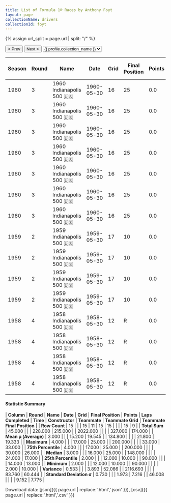 ```yaml
---
title: List of Formula 1® Races by Anthony Foyt
layout: page
collectionName: drivers
collectionId: foyt
---
```


{% assign url_split = page.url | split: "/" %}
<div id="collection-navigation">
<button onclick="selector.options[selector.selectedIndex-1].value && (window.location = selector.options[selector.selectedIndex-1].value);">&lt; Prev</button>
<button onclick="selector.options[selector.selectedIndex+1].value && (window.location = selector.options[selector.selectedIndex+1].value);">Next &gt;</button>
<select id="selector" onchange="this.options[this.selectedIndex].value && (window.location = this.options[this.selectedIndex].value);">
  {% for collectionId in site.data[page.collectionName].refs %}
    {% if collectionId == page.collectionId %}
      {% assign selected = "selected" %}
    {% else %}
      {% assign selected = "" %}
    {% endif %}
    {% assign profile = site.data[page.collectionName][collectionId].profile %}
    <option value="/f1/{{ page.collectionName }}/{{ collectionId }}/{{ url_split[4] }}" {{ selected }}>{{ profile.collection_name }}</option>
  {% endfor %}
</select>
</div>

| Season | Round | Name | Date | Grid | Final Position | Points | Laps Completed | Time | Constructor | Teammate | Teammate Grid | Teammate Final Position |
|--|--|--|--|--|--|--|--|--|--|--|--|--|
| 1960 | 3 | 1960 Indianapolis 500 🇺🇸 | 1960-05-30 | 16 | 25 | 0.0 | 90 |   | Kurtis Kraft 🇺🇸 | [Bob Christie 🇺🇸](/f1/drivers/christie) | 14 | 10 |
| 1960 | 3 | 1960 Indianapolis 500 🇺🇸 | 1960-05-30 | 16 | 25 | 0.0 | 90 |   | Kurtis Kraft 🇺🇸 | [Gene Hartley 🇺🇸](/f1/drivers/hartley) | 24 | 14 |
| 1960 | 3 | 1960 Indianapolis 500 🇺🇸 | 1960-05-30 | 16 | 25 | 0.0 | 90 |   | Kurtis Kraft 🇺🇸 | [Shorty Templeman 🇺🇸](/f1/drivers/templeman) | 19 | 17 |
| 1960 | 3 | 1960 Indianapolis 500 🇺🇸 | 1960-05-30 | 16 | 25 | 0.0 | 90 |   | Kurtis Kraft 🇺🇸 | [Don Freeland 🇺🇸](/f1/drivers/freeland) | 11 | 22 |
| 1960 | 3 | 1960 Indianapolis 500 🇺🇸 | 1960-05-30 | 16 | 25 | 0.0 | 90 |   | Kurtis Kraft 🇺🇸 | [Eddie Russo 🇺🇸](/f1/drivers/russo) | 29 | 26 |
| 1960 | 3 | 1960 Indianapolis 500 🇺🇸 | 1960-05-30 | 16 | 25 | 0.0 | 90 |   | Kurtis Kraft 🇺🇸 | [Gene Force 🇺🇸](/f1/drivers/force) | 20 | 28 |
| 1960 | 3 | 1960 Indianapolis 500 🇺🇸 | 1960-05-30 | 16 | 25 | 0.0 | 90 |   | Kurtis Kraft 🇺🇸 | [Dempsey Wilson 🇺🇸](/f1/drivers/dempsey_wilson) | 33 | 33 |
| 1959 | 2 | 1959 Indianapolis 500 🇺🇸 | 1959-05-30 | 17 | 10 | 0.0 | 200 | +4:14.48 | Kuzma 🇺🇸 | [Gene Hartley 🇺🇸](/f1/drivers/hartley) | 9 | 11 |
| 1959 | 2 | 1959 Indianapolis 500 🇺🇸 | 1959-05-30 | 17 | 10 | 0.0 | 200 | +4:14.48 | Kuzma 🇺🇸 | [Eddie Sachs 🇺🇸](/f1/drivers/sachs) | 2 | R |
| 1959 | 2 | 1959 Indianapolis 500 🇺🇸 | 1959-05-30 | 17 | 10 | 0.0 | 200 | +4:14.48 | Kuzma 🇺🇸 | [Al Keller 🇺🇸](/f1/drivers/keller) | 28 | R |
| 1959 | 2 | 1959 Indianapolis 500 🇺🇸 | 1959-05-30 | 17 | 10 | 0.0 | 200 | +4:14.48 | Kuzma 🇺🇸 | [Bill Cheesbourg 🇺🇸](/f1/drivers/cheesbourg) | 30 | R |
| 1958 | 4 | 1958 Indianapolis 500 🇺🇸 | 1958-05-30 | 12 | R | 0.0 | 148 |   | Kuzma 🇺🇸 | [Johnnie Tolan 🇺🇸](/f1/drivers/tolan) | 30 | 13 |
| 1958 | 4 | 1958 Indianapolis 500 🇺🇸 | 1958-05-30 | 12 | R | 0.0 | 148 |   | Kuzma 🇺🇸 | [Dempsey Wilson 🇺🇸](/f1/drivers/dempsey_wilson) | 32 | R |
| 1958 | 4 | 1958 Indianapolis 500 🇺🇸 | 1958-05-30 | 12 | R | 0.0 | 148 |   | Kuzma 🇺🇸 | [Eddie Sachs 🇺🇸](/f1/drivers/sachs) | 18 | R |
| 1958 | 4 | 1958 Indianapolis 500 🇺🇸 | 1958-05-30 | 12 | R | 0.0 | 148 |   | Kuzma 🇺🇸 | [Art Bisch 🇺🇸](/f1/drivers/bisch) | 28 | R |

#### Statistic Summary

| **Column** | **Round** | **Name** | **Date** | **Grid** | **Final Position** | **Points** | **Laps Completed** | **Time** | **Constructor** | **Teammate** | **Teammate Grid** | **Teammate Final Position** |
| **Row Count** | 15 |  |  | 15 | 11 | 15 | 15 |  |  |  | 15 | 9 |
| **Total Sum** | 45.000 |  |  | 228.000 | 215.000 |  | 2022.000 |  |  |  | 327.000 | 174.000 |
| **Mean μ (Average)** | 3.000 |  |  | 15.200 | 19.545 |  | 134.800 |  |  |  | 21.800 | 19.333 |
| **Maximum** | 4.000 |  |  | 17.000 | 25.000 |  | 200.000 |  |  |  | 33.000 | 33.000 |
| **75th Percentile** | 4.000 |  |  | 17.000 | 25.000 |  | 200.000 |  |  |  | 30.000 | 26.000 |
| **Median** | 3.000 |  |  | 16.000 | 25.000 |  | 148.000 |  |  |  | 24.000 | 17.000 |
| **25th Percentile** | 2.000 |  |  | 12.000 | 10.000 |  | 90.000 |  |  |  | 14.000 | 13.000 |
| **Minimum** | 2.000 |  |  | 12.000 | 10.000 |  | 90.000 |  |  |  | 2.000 | 10.000 |
| **Variance** | 0.533 |  |  | 3.893 | 52.066 |  | 2116.693 |  |  |  | 83.760 | 60.444 |
| **Standard Deviation σ** | 0.730 |  |  | 1.973 | 7.216 |  | 46.008 |  |  |  | 9.152 | 7.775 |

Download data: [json]({{ page.url | replace:'.html','.json' }}), [csv]({{ page.url | replace:'.html','.csv' }})
